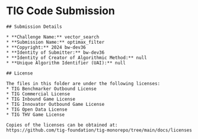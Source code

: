 # TIG Code Submission

    ## Submission Details

    * **Challenge Name:** vector_search
    * **Submission Name:** optimax_filter
    * **Copyright:** 2024 bw-dev36
    * **Identity of Submitter:** bw-dev36
    * **Identity of Creator of Algorithmic Method:** null
    * **Unique Algorithm Identifier (UAI):** null

    ## License

    The files in this folder are under the following licenses:
    * TIG Benchmarker Outbound License
    * TIG Commercial License
    * TIG Inbound Game License
    * TIG Innovator Outbound Game License
    * TIG Open Data License
    * TIG THV Game License

    Copies of the licenses can be obtained at:  
    https://github.com/tig-foundation/tig-monorepo/tree/main/docs/licenses